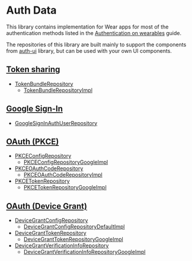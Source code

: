 # Auth Data

This library contains implementation for Wear apps for most of the authentication methods listed in
the [Authentication on wearables](https://developer.android.com/training/wearables/apps/auth-wear)
guide.

The repositories of this library are built mainly to support the components
from [auth-ui](auth-ui.md) library, but can be used with your own UI components.

## [Token sharing](https://developer.android.com/training/wearables/apps/auth-wear#tokens)

- [TokenBundleRepository](https://google.github.io/horologist/api/auth/data/com.google.android.horologist.auth.data.tokenshare/-token-bundle-repository/index.html)
    - [TokenBundleRepositoryImpl](https://google.github.io/horologist/api/auth/data/com.google.android.horologist.auth.data.tokenshare.impl/-token-bundle-repository-impl/index.html)

## [Google Sign-In](https://developer.android.com/training/wearables/apps/auth-wear#Google-Sign-in)

- [GoogleSignInAuthUserRepository](https://google.github.io/horologist/api/auth/data/com.google.android.horologist.auth.data.googlesignin/-google-sign-in-auth-user-repository/index.html)

## [OAuth (PKCE)](https://developer.android.com/training/wearables/apps/auth-wear#pkce)

- [PKCEConfigRepository](https://google.github.io/horologist/api/auth/data/com.google.android.horologist.auth.data.oauth.pkce/-p-k-c-e-config-repository/index.html)
    - [PKCEConfigRepositoryGoogleImpl](https://google.github.io/horologist/api/auth/data-watch-oauth/com.google.android.horologist.auth.data.watch.oauth.pkce.impl.google/-p-k-c-e-config-repository-google-impl/index.html)
- [PKCEOAuthCodeRepository](https://google.github.io/horologist/api/auth/data/com.google.android.horologist.auth.data.oauth.pkce/-p-k-c-e-o-auth-code-repository/index.html)
    - [PKCEOAuthCodeRepositoryImpl](https://google.github.io/horologist/api/auth/data-watch-oauth/com.google.android.horologist.auth.data.watch.oauth.pkce.impl/-p-k-c-e-o-auth-code-repository-impl/index.html)
- [PKCETokenRepository](https://google.github.io/horologist/api/auth/data/com.google.android.horologist.auth.data.oauth.pkce/-p-k-c-e-token-repository/index.html)
    - [PKCETokenRepositoryGoogleImpl](https://google.github.io/horologist/api/auth/data-watch-oauth/com.google.android.horologist.auth.data.watch.oauth.pkce.impl.google/-p-k-c-e-token-repository-google-impl/index.html)

## [OAuth (Device Grant)](https://developer.android.com/training/wearables/apps/auth-wear#DAG)

- [DeviceGrantConfigRepository](https://google.github.io/horologist/api/auth/data/com.google.android.horologist.auth.data.oauth.devicegrant/-device-grant-config-repository/index.html)
    - [DeviceGrantConfigRepositoryDefaultImpl](https://google.github.io/horologist/api/auth/data-watch-oauth/com.google.android.horologist.auth.data.watch.oauth.devicegrant.impl/-device-grant-config-repository-default-impl/index.html)
- [DeviceGrantTokenRepository](https://google.github.io/horologist/api/auth/data/com.google.android.horologist.auth.data.oauth.devicegrant/-device-grant-token-repository/index.html)
    - [DeviceGrantTokenRepositoryGoogleImpl](https://google.github.io/horologist/api/auth/data-watch-oauth/com.google.android.horologist.auth.data.watch.oauth.devicegrant.impl.google/-device-grant-token-repository-google-impl/index.html)
- [DeviceGrantVerificationInfoRepository](https://google.github.io/horologist/api/auth/data/com.google.android.horologist.auth.data.oauth.devicegrant/-device-grant-verification-info-repository/index.html)
    - [DeviceGrantVerificationInfoRepositoryGoogleImpl](https://google.github.io/horologist/api/auth/data-watch-oauth/com.google.android.horologist.auth.data.watch.oauth.devicegrant.impl.google/-device-grant-verification-info-repository-google-impl/index.html)
